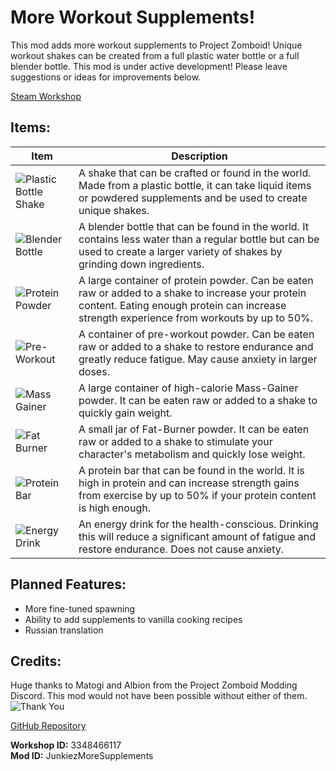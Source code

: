 # More Workout Supplements!

This mod adds more workout supplements to Project Zomboid! Unique workout shakes can be created from a full plastic water bottle or a full blender bottle. This mod is under active development! Please leave suggestions or ideas for improvements below.

[Steam Workshop]([https://steamcommunity.com/sharedfiles/filedetails/changelog/3348466117](https://steamcommunity.com/sharedfiles/filedetails/?id=3348466117))

## Items:
| Item | Description |
|------|------------|
| ![Plastic Bottle Shake](https://i.imgur.com/olGQznK.png) | A shake that can be crafted or found in the world. Made from a plastic bottle, it can take liquid items or powdered supplements and be used to create unique shakes. |
| ![Blender Bottle](https://i.imgur.com/GAGwTWL.png) | A blender bottle that can be found in the world. It contains less water than a regular bottle but can be used to create a larger variety of shakes by grinding down ingredients. |
| ![Protein Powder](https://i.imgur.com/BAb1DYS.png) | A large container of protein powder. Can be eaten raw or added to a shake to increase your protein content. Eating enough protein can increase strength experience from workouts by up to 50%. |
| ![Pre-Workout](https://i.imgur.com/ix4EVVK.png) | A container of pre-workout powder. Can be eaten raw or added to a shake to restore endurance and greatly reduce fatigue. May cause anxiety in larger doses. |
| ![Mass Gainer](https://i.imgur.com/yoTBC07.png) | A large container of high-calorie Mass-Gainer powder. It can be eaten raw or added to a shake to quickly gain weight. |
| ![Fat Burner](https://i.imgur.com/m48VIZ2.png) | A small jar of Fat-Burner powder. It can be eaten raw or added to a shake to stimulate your character's metabolism and quickly lose weight. |
| ![Protein Bar](https://i.imgur.com/Iz7y32V.png) | A protein bar that can be found in the world. It is high in protein and can increase strength gains from exercise by up to 50% if your protein content is high enough. |
| ![Energy Drink](https://i.imgur.com/Xurt7C7.png) | An energy drink for the health-conscious. Drinking this will reduce a significant amount of fatigue and restore endurance. Does not cause anxiety. |

## Planned Features:
- More fine-tuned spawning  
- Ability to add supplements to vanilla cooking recipes  
- Russian translation  

## Credits:
Huge thanks to Matogi and Albion from the Project Zomboid Modding Discord. This mod would not have been possible without either of them.  
![Thank You](https://media1.giphy.com/media/wRhSi68hscY8xNOlXS/giphy.gif)

[GitHub Repository](https://github.com/jameskyvo/moreSupplements)  

**Workshop ID:** 3348466117  
**Mod ID:** JunkiezMoreSupplements  
